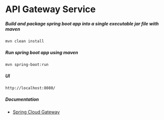 # API Gateway Service

##### Build and package spring boot app into a single executable jar file with maven
```
mvn clean install
```

##### Run spring boot app using maven
```
mvn spring-boot:run
```

##### UI
```
http://localhost:8080/
```

##### Documentation
- [Spring Cloud Gateway](https://spring.io/guides/gs/gateway/)